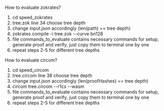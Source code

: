 How to evaluate zokrates?

1. cd speed_zokrates
2. tree.zok line 34 choose tree depth
3. change input.json accordingly (len(path) == tree depth)
4. zokrates compile -i tree.zok --curve bn128
5. file commands_to_evaluate contains necessary commands for setup, generate proof and verify, just copy them to terminal one by one
6. repeat steps 2-5 for different tree depths

How to evaluate circom?

1. cd speed_circom
2. tree.circom line 38 choose tree depth
3. change input.json accordingly (len(proofHashes) == tree depth)
4. circom tree.circom --r1cs --wasm
5. file commands_to_evaluate contains necessary commands for setup, generate proof and verify, just copy them to terminal one by one
6. repeat steps 2-5 for different tree depths

